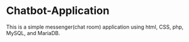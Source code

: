 # Chatbot-Application
This is a simple messenger(chat room) application using html, CSS, php, MySQL, and MariaDB.
